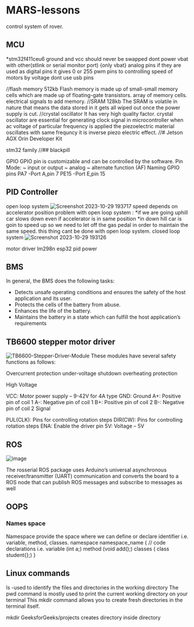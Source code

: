 # MARS-lessons
control system of rover.

## MCU  
*stm32f411ceu6
ground and vcc should never be swapped
dont power vbat with  other(stlink or serial monitor port) {only vbat}
analog pins if they are used as digital pins it gives 0 or 255 
pwm pins to controlling speed of motors by voltage 
dont use usb pins

//flash memory 512kb
Flash memory is made up of small-small memory cells which are made up of floating-gate transistors.
array of memory cells.
electrical signals to add memory.
//SRAM 128kb
The SRAM is volatile in nature that means the data stored in it gets all wiped out once the power supply is cut.
//crystal oscillator
It has very high quality factor.
crystal oscillator are essential for generating clock signal in microcontroller
when ac voltage of particular frequency is applied the piezoelectric material oscillates with same frequncy it is 
inverse piezo electric effect.
//# Jetson AGX Orin Developer Kit

 stm32 family
//## blackpill


GPIO
GPIO pin is customizable and can be controlled by the software.
Pin Mode:
~ input or output
~ analog
~ alternate function (AF)
Naming GPIO pins
PA7 -Port A,pin 7
PE15 -Port E,pin 15


## PID Controller 
open loop system ![Screenshot 2023-10-29 193717](https://github.com/Ravikrishnan05/MARS-lessons/assets/134152503/a5a69193-50e9-428f-8c78-0fe3d67c6f60)
speed depends on accelerator position 
problem with open loop system :
*if we are going uphill car slows down even if accelerator is in same position 
*in down hill car is goin to speed up so we need to let off the gas pedal in order to maintain the same speed.
this thing cant be done with open loop system.
closed loop system ![Screenshot 2023-10-29 193126](https://github.com/Ravikrishnan05/MARS-lessons/assets/134152503/abef884d-c792-48fc-acf1-601280e9efaf)

motor driver lm298n
esp32
pid 
power

## BMS
In general, the BMS does the following tasks:

* Detects unsafe operating conditions and ensures the safety of the host application and its user.
* Protects the cells of the battery from abuse.
* Enhances the life of the battery.
* Maintains the battery in a state which can fulfill the host application’s requirements

## TB6600 stepper motor driver
![TB6600-Stepper-Driver-Module](https://github.com/Ravikrishnan05/MARS-lessons/assets/134152503/1bb58911-1d24-4287-b037-cc90a6b2d6fd)
These modules have several safety functions as follows:

Overcurrent protection
under-voltage shutdown
overheating protection

High Voltage  

VCC: Motor power supply – 9-42V for 4A type 
GND: Ground
A+: Positive pin of coil 1
A-: Negative pin of coil 1
B+: Positive pin of coil 2
B-: Negative pin of coil 2
Signal  

PUL(CLK): Pins for controlling rotation steps
DIR(CW): Pins for controlling rotation steps
ENA: Enable the driver pin
5V: Voltage – 5V
## ROS
![image](https://github.com/Ravikrishnan05/MARS-lessons/assets/134152503/980e282d-7173-45a5-9fe7-622e436134d4)

The rosserial ROS package uses Arduino’s universal asynchronous receiver/transmitter (UART) communication and converts the board to a ROS node that can publish ROS messages and subscribe to messages as well

## OOPS
### Names space
Namespace provide the space where we can define or declare identifier i.e. variable,  method, classes.
namespace  namespace_name 
{
    // code declarations i.e. variable  (int a;)
    method (void add();)
    classes ( class student{};)
}
## Linux commands

ls -used to identify the files and directories in the working directory
The pwd command is mostly used to print the current working directory on your terminal
This mkdir command allows you to create fresh directories in the terminal itself.

mkdir GeeksforGeeks/projects creates directory inside directory 
